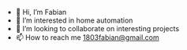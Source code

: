 - 👋 Hi, I’m Fabian
- 👀 I’m interested in home automation
- 💞️ I’m looking to collaborate on interesting projects
- 📫 How to reach me 1803fabian@gmail.com

<!---
comlit/comlit is a ✨ special ✨ repository because its `README.md` (this file) appears on your GitHub profile.
You can click the Preview link to take a look at your changes.
--->
